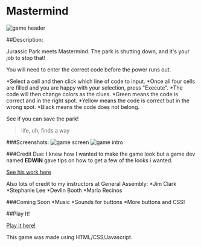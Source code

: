 # Mastermind
![game header](https://imgur.com/0ey3bmS)

##Description:

Jurassic Park meets Mastermind. The park is shutting down, and it's your job to stop that! 

You will need to enter the correct code before the power runs out.

*Select a cell and then click which line of code to input.
*Once all four cells are filled and you are happy with your selection, press "Execute".
*The code will then change colors as the clues.
 *Green means the code is correct and in the right spot.
 *Yellow means the code is correct but in the wrong spot.
 *Black means the code does not belong.

See if you can save the park!
>life, uh, finds a way

###Screenshots:
![game screen](https://imgur.com/db4nZPl)
![game intro](https://imgur.com/w1sFbl3)

###Credit Due:
I knew how I wanted to make the game look but a game dev named **EDWIN** gave tips on how to get a few of the looks i wanted.

[See his work here](https://dev.to/ekeijl/retro-crt-terminal-screen-in-css-js-4afh)

Also lots of credit to my instructors at General Assembly:
*Jim Clark
*Stephanie Lee
*Devlin Booth
*Mario Recinos

###Coming Soon
*Music
*Sounds for buttons
*More buttons and CSS!

##Play It!

[Play it here!](https://polarbexar.github.io/Mastermind-/)

This game was made using HTML/CSS/Javascript.

